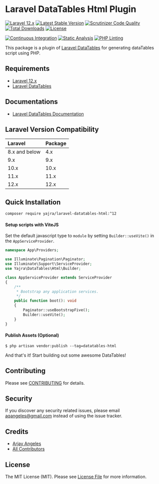 # Laravel DataTables Html Plugin

[![Laravel 12.x](https://img.shields.io/badge/Laravel-12.x-orange.svg)](http://laravel.com)
[![Latest Stable Version](https://img.shields.io/packagist/v/yajra/laravel-datatables-html.svg)](https://packagist.org/packages/yajra/laravel-datatables-html)
[![Scrutinizer Code Quality](https://scrutinizer-ci.com/g/yajra/laravel-datatables-html/badges/quality-score.png?b=master)](https://scrutinizer-ci.com/g/yajra/laravel-datatables-html/?branch=master)
[![Total Downloads](https://img.shields.io/packagist/dt/yajra/laravel-datatables-html.svg)](https://packagist.org/packages/yajra/laravel-datatables-html)
[![License](https://img.shields.io/github/license/mashape/apistatus.svg)](https://packagist.org/packages/yajra/laravel-datatables-html)

[![Continuous Integration](https://github.com/yajra/laravel-datatables-html/actions/workflows/continuous-integration.yml/badge.svg)](https://github.com/yajra/laravel-datatables-html/actions/workflows/continuous-integration.yml)
[![Static Analysis](https://github.com/yajra/laravel-datatables-html/actions/workflows/static-analysis.yml/badge.svg)](https://github.com/yajra/laravel-datatables-html/actions/workflows/static-analysis.yml)
[![PHP Linting](https://github.com/yajra/laravel-datatables-html/actions/workflows/pint.yml/badge.svg)](https://github.com/yajra/laravel-datatables-html/actions/workflows/pint.yml)

This package is a plugin of [Laravel DataTables](https://github.com/yajra/laravel-datatables) for generating dataTables script using PHP.

## Requirements

- [Laravel 12.x](https://github.com/laravel/framework)
- [Laravel DataTables](https://github.com/yajra/laravel-datatables)

## Documentations

- [Laravel DataTables Documentation](http://yajrabox.com/docs/laravel-datatables)

## Laravel Version Compatibility

| Laravel       | Package |
|:--------------|:--------|
| 8.x and below | 4.x     |
| 9.x           | 9.x     |
| 10.x          | 10.x    |
| 11.x          | 11.x    |
| 12.x          | 12.x    |

## Quick Installation

`composer require yajra/laravel-datatables-html:^12`

#### Setup scripts with ViteJS

Set the default javascript type to `module` by setting `Builder::useVite()` in the `AppServiceProvider`.

```php
namespace App\Providers;

use Illuminate\Pagination\Paginator;
use Illuminate\Support\ServiceProvider;
use Yajra\DataTables\Html\Builder;

class AppServiceProvider extends ServiceProvider
{
    /**
     * Bootstrap any application services.
     */
    public function boot(): void
    {
        Paginator::useBootstrapFive();
        Builder::useVite();
    }
}
```

#### Publish Assets (Optional)

`$ php artisan vendor:publish --tag=datatables-html`

And that's it! Start building out some awesome DataTables!

## Contributing

Please see [CONTRIBUTING](https://github.com/yajra/laravel-datatables-html/blob/master/.github/CONTRIBUTING.md) for details.

## Security

If you discover any security related issues, please email [aqangeles@gmail.com](mailto:aqangeles@gmail.com) instead of using the issue tracker.

## Credits

- [Arjay Angeles](https://github.com/yajra)
- [All Contributors](https://github.com/yajra/laravel-datatables-html/graphs/contributors)

## License

The MIT License (MIT). Please see [License File](https://github.com/yajra/laravel-datatables-html/blob/master/LICENSE.md) for more information.
